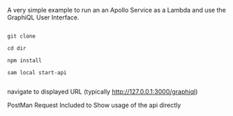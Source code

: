 A very simple example to run an an Apollo Service as a Lambda and use the GraphiQL User Interface. 

<code>
git clone<br/>
cd dir<br/>
npm install<br/>
sam local start-api<br/>
</code>

navigate to displayed URL (typically http://127.0.0.1:3000/graphiql)

PostMan Request Included to Show usage of the api directly
